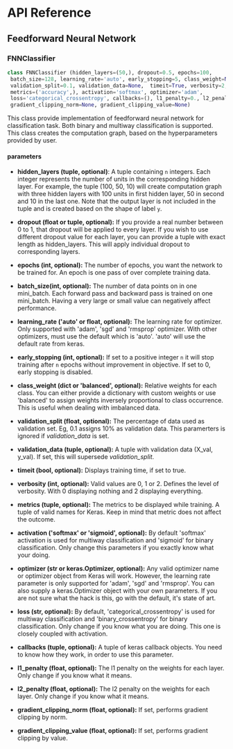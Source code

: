# API Reference

## Feedforward Neural Network

### FNNClassifier

```python
class FNNClassifier (hidden_layers=(50,), dropout=0.5, epochs=100,
 batch_size=128, learning_rate='auto', early_stopping=5, class_weight=None,
 validation_split=0.1, validation_data=None,  timeit=True, verbosity=2,
 metrics=('accuracy',), activation='softmax', optimizer='adam',
 loss='categorical_crossentropy', callbacks=(), l1_penalty=0., l2_penalty=0.,
 gradient_clipping_norm=None, gradient_clipping_value=None)
```

This class provide implementation of feedforward neural network for classification task. Both binary and multiway classification is supported. This class creates the computation graph, based on the hyperparameters provided by user.

#### parameters
+ **hidden_layers (tuple, optional)**: A tuple containing `n` integers. Each integer represents the number of units in the corresponding hidden layer. For example, the tuple (100, 50, 10) will create computation graph with three hidden layers with 100 units in first hidden layer, 50 in second and 10 in the last one. Note that the output layer is not included in the tuple and is created based on the shape of label `y`.

+ **dropout (float or tuple, optional):** If you provide a real number between 0 to 1, that dropout will be applied to every layer. If you wish to use different dropout value for each layer, you can provide a tuple with exact length as hidden_layers. This will apply individual dropout to corresponding layers.

+ **epochs (int, optional):** The number of epochs, you want the network to be trained for. An epoch is one pass of over complete training data.

+ **batch_size(int, optional):** The number of data points on in one mini_batch. Each forward pass and backward pass is trained on one mini_batch. Having a very large or small value can negatively affect performance.

+ **learning_rate ('auto' or float, optional):** The learning rate for optimizer. Only supported with 'adam', 'sgd' and 'rmsprop' optimizer. With other optimizers, must use the default which is 'auto'. 'auto' will use the default rate from keras.

+ **early_stopping (int, optional):** If set to a positive integer `n` it will stop training after `n` epochs without improvement in objective. If set to 0, early stopping is disabled.

+ **class_weight (dict or 'balanced', optional):** Relative weights for each class. You can either provide a dictionary with custom weights or use 'balanced' to assign weights inversely proportional to class occurrence. This is useful when dealing with imbalanced data.

+ **validation_split (float, optional):** The percentage of data used as validation set. Eg, 0.1 assigns 10% as validation data. This paramerters is ignored if *validation_data* is set.

+ **validation_data (tuple, optional):** A tuple with validation data (X_val, y_val). If set, this will supersede *validation_split*.

+ **timeit (bool, optional):** Displays training time, if set to true.

+ **verbosity (int, optional):** Valid values are 0, 1 or 2. Defines the level of verbosity. With 0 displaying nothing and 2 displaying everything.

+ **metrics (tuple, optional):** The metrics to be displayed while training. A tuple of valid names for Keras. Keep in mind that metric does not affect the outcome.

+ **activation ('softmax' or 'sigmoid', optional):** By default 'softmax' activation is used for multiway classification and 'sigmoid' for binary classification. Only change this parameters if you exactly know what your doing.

+ **optimizer (str or keras.Optimizer, optional):** Any valid optimizer name or optimizer object from Keras will work. However, the learning rate parameter is only supported for 'adam', 'sgd' and 'rmsprop'. You can also supply a keras.Optimizer object with your own parameters. If you are not sure what the hack is this, go with the default, it's state of art.

+ **loss (str, optional):** By default, 'categorical_crossentropy' is used for multiway classification and 'binary_crossentropy' for binary classification. Only change if you know what you are doing. This one is closely coupled with activation.

+ **callbacks (tuple, optional):** A tuple of keras callback objects. You need to know how they work, in order to use this parameter.

+ **l1_penalty (float, optional):** The l1 penalty on the weights for each layer. Only change if you know what it means.

+ **l2_penalty (float, optional):** The l2 penalty on the weights for each layer. Only change if you know what it means.

+ **gradient_clipping_norm (float, optional):** If set, performs gradient clipping by norm.

+ **gradient_clipping_value (float, optional):** If set, performs gradient clipping by value.
